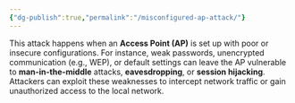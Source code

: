 ```yaml
---
{"dg-publish":true,"permalink":"/misconfigured-ap-attack/"}
---
```



This attack happens when an **Access Point (AP)** is set up with poor or insecure configurations. For instance, weak passwords, unencrypted communication (e.g., WEP), or default settings can leave the AP vulnerable to **man-in-the-middle** attacks, **eavesdropping**, or **session hijacking**. Attackers can exploit these weaknesses to intercept network traffic or gain unauthorized access to the local network.